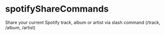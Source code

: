 # spotifyShareCommands

Share your current Spotify track, album or artist via slash command (/track, /album, /artist)